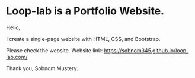 # Loop-lab is a Portfolio Website.
Hello,

I create a single-page website with HTML, CSS, and Bootstrap.

Please check the website. Website link: https://sobnom345.github.io/loop-lab.com/

Thank you,
Sobnom Mustery.
